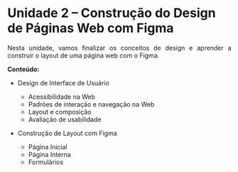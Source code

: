 # Unidade 2 – Construção do Design de Páginas Web com Figma

<p align="justify">
  Nesta unidade, vamos finalizar os conceitos de design e aprender a construir o layout de uma página web com o Figma.
</p>

**Conteúdo:**

- Design de Interface de Usuário

  - Acessibilidade na Web
  - Padrões de interação e navegação na Web
  - Layout e composição
  - Avaliação de usabilidade

- Construção de Layout com Figma
  - Página Inicial
  - Página Interna
  - Formulários
